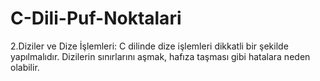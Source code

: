 # C-Dili-Puf-Noktalari
2.Diziler ve Dize İşlemleri: C dilinde dize işlemleri dikkatli bir şekilde yapılmalıdır. Dizilerin sınırlarını aşmak, hafıza taşması gibi hatalara neden olabilir.
